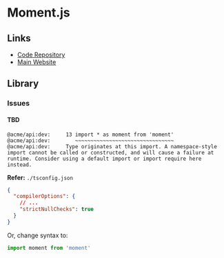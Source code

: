 # Moment.js

<!--
date-fns
-->

## Links

- [Code Repository](https://github.com/moment/moment)
- [Main Website](https://momentjs.com)

## Library

### Issues

#### TBD

```log
@acme/api:dev:     13 import * as moment from 'moment'
@acme/api:dev:        ~~~~~~~~~~~~~~~~~~~~~~~~~~~~~~~~
@acme/api:dev:     Type originates at this import. A namespace-style import cannot be called or constructed, and will cause a failure at runtime. Consider using a default import or import require here instead.
```

**Refer:** `./tsconfig.json`

```json
{
  "compilerOptions": {
    // ...
    "strictNullChecks": true
  }
}
```

Or, change syntax to:

```ts
import moment from 'moment'
```
